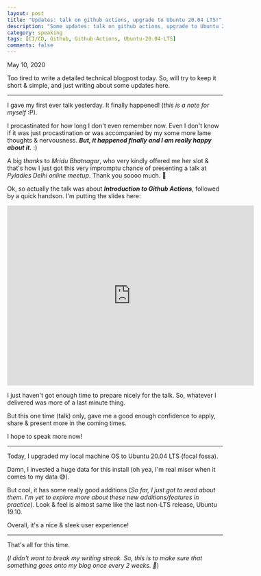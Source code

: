 ```yaml
---
layout: post
title: "Updates: talk on github actions, upgrade to Ubuntu 20.04 LTS!"
description: "Some updates: talk on github actions, upgrade to Ubuntu 20.04 LTS."
category: speaking
tags: [CI/CD, Github, Github-Actions, Ubuntu-20.04-LTS]
comments: false
---
```


May 10, 2020

Too tired to write a detailed technical blogpost today. So, will try to keep it short & simple, and just writing about some updates here.

---

I gave my first ever talk yesterday. It finally happened! (*this is a note for myself* :P). 

I procastinated for how long I don't even remember now. Even I don't know if it was just procastination or was accompanied by my some more lame thoughts & nervousness. ***But, it happened finally and I am really happy about it.*** :)

A big *thanks* to *Mridu Bhatnagar*, who very kindly offered me her slot & that's how I just got this very impromptu chance of presenting a talk at *Pyladies Delhi online meetup*. Thank you soooo much. 🙏️

Ok, so actually the talk was about ***Introduction to Github Actions***, followed by a quick handson. I'm putting the slides here:

<iframe src="https://slides.com/priyankasaggu119/i/embed" width="576" height="420" scrolling="no" frameborder="0" webkitallowfullscreen mozallowfullscreen allowfullscreen></iframe>


I just haven't got enough time to prepare nicely for the talk. So, whatever I delivered was more of a last minute thing.

But this one time (talk) only, gave me a good enough confidence to apply, share & present more in the coming times.

I hope to speak more now!

---

Today, I upgraded my local machine OS to Ubuntu 20.04 LTS (focal fossa). 

Damn, I invested a huge data for this install (oh yea, I'm real miser when it comes to my data 😅️).

But cool, it has some really good additions (*So far, I just got to read about them. I'm yet to explore more about these new additions/features in practice*). Look & feel is almost same like the last non-LTS release, Ubuntu 19.10. 

Overall, it's a nice & sleek user experience!

---

That's all for this time. 

(*I didn't want to break my writing streak. So, this is to make sure that something goes onto my blog once every 2 weeks. 🙂️*) 
